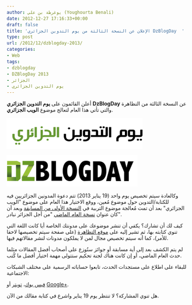 ```yaml
---
author: يوغرطة بن علي (Youghourta Benali)
date: 2012-12-27 17:16:33+00:00
draft: false
title: 'الإعلان عن النسخة الثالثة من يوم التدوين الجزائري DzBlogDay  '
type: post
url: /2012/12/dzblogday-2013/
categories:
- Web
tags:
- dzblogday
- DZBlogDay 2013
- الجزائر
- يوم التدوين الجزائري
---
```


أعلن القائمون على **يوم التدوين الجزائري** **DzBlogDay** عن النسخة الثالثة من التظاهرة والتي تأتي هذا العام لتعالج موضوع **الويب الجزائري**.




![شعار يوم التدوين الجزائري بالعربية](DzBlogDay-ar.png)





![DZBlogDay](DZBlogDay.png)





وكالعادة سيتم تخصيص يوم واحد (19 يناير 2013) تتم دعوة المدونين الجزائريين فيه للكتابة/التدوين حول موضوع مُعين، ووقع الاختيار هذا العام على موضوع "الويب الجزائري" بعد أن تمت مُعالجة موضوع التربية في [النسخة الأولى من المسابقة](https://www.it-scoop.com/2011/01/dzblogday/) وبعد أن كان عنوان [نسخة العام الماضي](https://www.it-scoop.com/2012/01/dzblogday-2012-2/) "من أجل الجزائر نبادر".




كيف لك أن تشارك؟ يكفي أن تنشر موضوعك على مدونتك الخاصة أيا كانت اللغة التي تنوي كتابته بها، ثم تشير إليه على [موقع التظاهرة](http://dzblogday.org/) (على صفحة سيتم تخصيصها لاحقا للأمر)، كما أنه سيتم تخصيص مجال لمن لا يملكون مدونات لنشر مقالاتهم فيها.




لم يتم الكشف بعد إلى أية مسابقة أو جوائز ستُوزع على أصحاب أفضل المقالات مثلما حدث العام الماضي، أو إن كانت هناك لجنة تحكيم ستتولى مهمة اختيار أفضل ما كُتب.




للبقاء على اطلاع على مستجدات الحدث، تابعوا حساباته الرسمية على مختلف الشبكات الاجتماعية:




[فيس بوك](https://www.facebook.com/dzblogday)، [تويتر](https://twitter.com/dzblogday) أو [Google+](https://plus.google.com/112992498839702173376/posts).




هل تنوي المشاركة؟ لا تنتظر يوم 19 يناير واشرع في كتابة مقالك من الآن.

